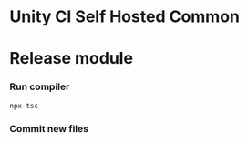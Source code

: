 # Unity CI Self Hosted Common

# Release module

### Run compiler

```
npx tsc
```

### Commit new files